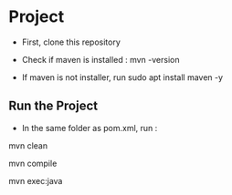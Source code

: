 # Project

- First, clone this repository

- Check if maven is installed : mvn -version

- If maven is not installer, run sudo apt install maven -y

## Run the Project

- In the same folder as pom.xml, run :

mvn clean

mvn compile

mvn exec:java